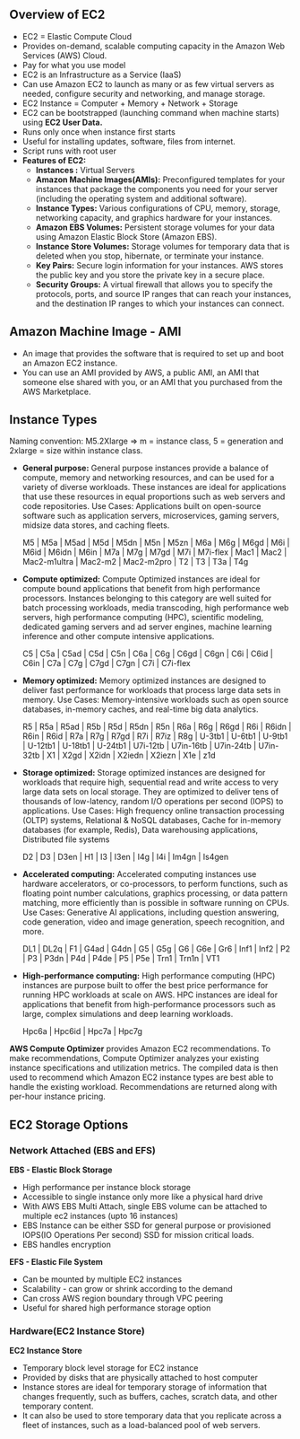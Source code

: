 ## Overview of EC2

- EC2 = Elastic Compute Cloud
- Provides on-demand, scalable computing capacity in the Amazon Web Services (AWS) Cloud.
- Pay for what you use model
- EC2 is an Infrastructure as a Service (IaaS)
- Can use Amazon EC2 to launch as many or as few virtual servers as needed, configure security and networking, and manage storage.
- EC2 Instance = Computer + Memory + Network + Storage
- EC2 can be bootstrapped (launching command when machine starts) using **EC2 User Data.**
- Runs only once when instance first starts
- Useful for installing updates, software, files from internet.
- Script runs with root user
- **Features of EC2:**
  - **Instances :** Virtual Servers
  - **Amazon Machine Images(AMIs):** Preconfigured templates for your instances that package the components you need for your server (including the operating system and additional software).
  - **Instance Types:** Various configurations of CPU, memory, storage, networking capacity, and graphics hardware for your instances.
  - **Amazon EBS Volumes:** Persistent storage volumes for your data using Amazon Elastic Block Store (Amazon EBS).
  - **Instance Store Volumes:** Storage volumes for temporary data that is deleted when you stop, hibernate, or terminate your instance.
  - **Key Pairs:** Secure login information for your instances. AWS stores the public key and you store the private key in a secure place.
  - **Security Groups:** A virtual firewall that allows you to specify the protocols, ports, and source IP ranges that can reach your instances, and the destination IP ranges to which your instances can connect.

## Amazon Machine Image - AMI

- An image that provides the software that is required to set up and boot an Amazon EC2 instance.
- You can use an AMI provided by AWS, a public AMI, an AMI that someone else shared with you, or an AMI that you purchased from the AWS Marketplace.

## Instance Types

Naming convention: M5.2Xlarge => m = instance class, 5 = generation and 2xlarge = size within instance class.

- **General purpose:** General purpose instances provide a balance of compute, memory and networking resources, and can be used for a variety of diverse workloads. These instances are ideal for applications that use these resources in equal proportions such as web servers and code repositories.
  Use Cases: Applications built on open-source software such as application servers, microservices, gaming servers, midsize data stores, and caching fleets.

  M5 | M5a | M5ad | M5d | M5dn | M5n | M5zn | M6a | M6g | M6gd | M6i | M6id | M6idn | M6in | M7a | M7g | M7gd | M7i | M7i-flex | Mac1 | Mac2 | Mac2-m1ultra | Mac2-m2 | Mac2-m2pro | T2 | T3 | T3a | T4g

- **Compute optimized:** Compute Optimized instances are ideal for compute bound applications that benefit from high performance processors. Instances belonging to this category are well suited for batch processing workloads, media transcoding, high performance web servers, high performance computing (HPC), scientific modeling, dedicated gaming servers and ad server engines, machine learning inference and other compute intensive applications.

  C5 | C5a | C5ad | C5d | C5n | C6a | C6g | C6gd | C6gn | C6i | C6id | C6in | C7a | C7g | C7gd | C7gn | C7i | C7i-flex

- **Memory optimized:** Memory optimized instances are designed to deliver fast performance for workloads that process large data sets in memory.
  Use Cases: Memory-intensive workloads such as open source databases, in-memory caches, and real-time big data analytics.

  R5 | R5a | R5ad | R5b | R5d | R5dn | R5n | R6a | R6g | R6gd | R6i | R6idn | R6in | R6id | R7a | R7g | R7gd | R7i | R7iz | R8g | U-3tb1 | U-6tb1 | U-9tb1 | U-12tb1 | U-18tb1 | U-24tb1 | U7i-12tb | U7in-16tb | U7in-24tb | U7in-32tb | X1 | X2gd | X2idn | X2iedn | X2iezn | X1e | z1d

- **Storage optimized:** Storage optimized instances are designed for workloads that require high, sequential read and write access to very large data sets on local storage. They are optimized to deliver tens of thousands of low-latency, random I/O operations per second (IOPS) to applications.
  Use Cases: High frequency online transaction processing (OLTP) systems, Relational & NoSQL databases, Cache for in-memory databases (for example, Redis), Data warehousing applications, Distributed file systems

  D2 | D3 | D3en | H1 | I3 | I3en | I4g | I4i | Im4gn | Is4gen

- **Accelerated computing:** Accelerated computing instances use hardware accelerators, or co-processors, to perform functions, such as floating point number calculations, graphics processing, or data pattern matching, more efficiently than is possible in software running on CPUs.
  Use Cases: Generative AI applications, including question answering, code generation, video and image generation, speech recognition, and more.

  DL1 | DL2q | F1 | G4ad | G4dn | G5 | G5g | G6 | G6e | Gr6 | Inf1 | Inf2 | P2 | P3 | P3dn | P4d | P4de | P5 | P5e | Trn1 | Trn1n | VT1

- **High-performance computing:** High performance computing (HPC) instances are purpose built to offer the best price performance for running HPC workloads at scale on AWS. HPC instances are ideal for applications that benefit from high-performance processors such as large, complex simulations and deep learning workloads.

  Hpc6a | Hpc6id | Hpc7a | Hpc7g

**AWS Compute Optimizer** provides Amazon EC2 recommendations. To make recommendations, Compute Optimizer analyzes your existing instance specifications and utilization metrics. The compiled data is then used to recommend which Amazon EC2 instance types are best able to handle the existing workload. Recommendations are returned along with per-hour instance pricing.

## EC2 Storage Options

### Network Attached (EBS and EFS)

**EBS - Elastic Block Storage**

- High performance per instance block storage
- Accessible to single instance only more like a physical hard drive
- With AWS EBS Multi Attach, single EBS volume can be attached to multiple ec2 instances (upto 16 instances)
- EBS Instance can be either SSD for general purpose or provisioned IOPS(IO Operations Per second) SSD for mission critical loads.
- EBS handles encryption

**EFS - Elastic File System**

- Can be mounted by multiple EC2 instances
- Scalability - can grow or shrink according to the demand
- Can cross AWS region boundary through VPC peering
- Useful for shared high performance storage option

### Hardware(EC2 Instance Store)

**EC2 Instance Store**

- Temporary block level storage for EC2 instance
- Provided by disks that are physically attached to host computer
- Instance stores are ideal for temporary storage of information that changes frequently, such as buffers, caches, scratch data, and other temporary content.
- It can also be used to store temporary data that you replicate across a fleet of instances, such as a load-balanced pool of web servers.
